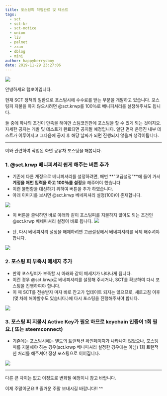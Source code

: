 ```yaml
---
title: 포스팅피 작업완료 및 테스트
tags:
  - sct
  - sct-kr
  - sct-notice
  - union
  - liv
  - palnet
  - zzan
  - dblog
  - mini
author: happyberrysboy
date: 2019-11-29 23:27:06
---
```


![](https://steemitimages.com/0x0/https://cdn.steemitimages.com/DQmeVyCnkva2SjkjT5mk9XPo2BJzbK7szFE1pDqqAHrSBsC/WHALE_TITLE_COLORED_LOW.jpg)

안녕하세요 햅뽀이입니다.

현재 SCT 정책의 일환으로 포스팅시에 수수료를 받는 부분을 개발하고 있습니다. 포스팅피 지불을 하지 않으시려면 @sct.krwp를 100％로 베니피셔리를 설정해주셔도 됩니다. 

둘 중에 하나의 조건이 만족을 해야만 스팀코인판에 포스팅을 할 수 있게 되는 것이지요. 자세한 공지는 개발 및 테스트가 완료되면 공지될 예정입니다. 일단 먼저 운영진 내부 테스트가 이루어지고 그다음에 공지 후 해당 날짜가 되면 진행되지 않을까 생각이됩니다.

___

이와 관련하여 작업된 화면 공유차 포스팅을 해봅니다.

### 1. @sct.krwp 베니피셔리 쉽게 해주는 버튼 추가

- 기존에 다른 계정으로 베니피셔리를 설정하려면, 매번 **"고급설정"**에 들어 가서 **계정을 매번 입력을 하고 100％를 설정**을 해주어야 했습니다
- 이런 불편함을 대신하기 위하여 버튼을 추가 하였습니다.
- 아래 이미지를 보시면 @sct.krwp 베네피셔리 설정(100)이 존재합니다.

![](https://cdn.steemitimages.com/DQmd22RVWEYzXR9ZaKhgn6tPrL5ygXYv61WhmhchyVuNh8X/image.png)

- 이 버튼을 클릭하면 바로 아래와 같이 포스팅피를 지불하지 않아도 되는 조건인 @sct.krwp 베네피셔리 설정이 바로 됩니다.
![](https://cdn.steemitimages.com/DQmTxa1Ev1W6SV4Tj6wXuutLCWd1BUAiyMDYkxMqH6gqJZf/image.png)

- 단, 다시 베네피셔리 설정을 해제하려면 고급설정에서 베네피셔리를 삭제 해주셔야 합니다.

![](https://cdn.steemitimages.com/DQmXgHMHUpmpnfduXY2XLNtUCH84HFQFDDgVN4wY6Mqvo7X/image.png)

### 2. 포스팅 피 부족시 메세지 추가
- 만약 포스팅피가 부족할 시 아래와 같이 메세지가 나타나게 됩니다. 
- 이런 경우 @sct.krwp로 베네피셔리를 설정해 주시거나, SCT를 확보하여 다시 포스팅을 진행하여야 합니다.
- 이 때 SCT를 전송받자 마자 바로 잔고가 업데이트 되지는 않으므로, 새로고침 이후(몇 차례 해야할수도 있습니다.)에 다시 포스팅을 진행해주셔야 합니다.

![](https://cdn.steemitimages.com/DQmf1i6t4jkHZbFDQBKcQvgvy737uVKKVjq9nTUft734Con/image.png)

### 3. 포스팅 피 지불시 Active Key가 필요 하므로 keychain 인증이 1회 필요.( 또는 steemconnect)
- 기존에는 포스팅시에는 별도의 트랜잭션 확인페이지가 나타나지 않았으나, 포스팅 피를 지불해야 하는 경우(sct.krwp 베니피셔리 설정한 경우에는 아님) 1회 트랜잭션 처리를 해주셔야 정상 포스팅으로 이어집니다. 

![](https://cdn.steemitimages.com/DQmUKPMkQNzMksF9xKpoMU7DfR4ydcgz4fQcWva2Uj4Qhtb/image.png)

___


다른 큰 차이는 없고 이정도로 변화될 예정이니 참고 바랍니다.

이제 주말이군요!!! 즐거운 주말 보내시길 바랍니다!! ^^